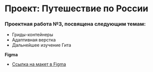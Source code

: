 # Проект: Путешествие по России

### Проектная работа №3, посвящена следующим темам:
+ Гриды-контейнеры
+ Адаптивная верстка
+ Дальнейшее изучение Гита

**Figma**

* [Ссылка на макет в Figma](https://www.figma.com/file/5S2WSbEFL6awjVWJ0NWL8Q/Sprint-3_-Russia-_-desktop-mobile?node-id=28503%3A0)

